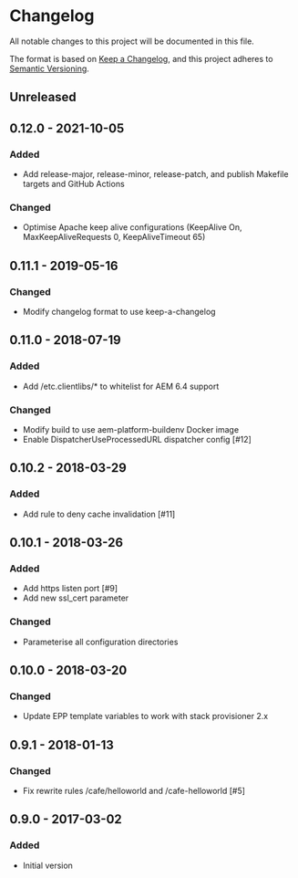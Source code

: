 # Changelog

All notable changes to this project will be documented in this file.

The format is based on [Keep a Changelog](https://keepachangelog.com/en/1.0.0/),
and this project adheres to [Semantic Versioning](https://semver.org/spec/v2.0.0.html).

## Unreleased

## 0.12.0 - 2021-10-05
### Added
- Add release-major, release-minor, release-patch, and publish Makefile targets and GitHub Actions

### Changed
- Optimise Apache keep alive configurations (KeepAlive On, MaxKeepAliveRequests 0, KeepAliveTimeout 65)

## 0.11.1 - 2019-05-16
### Changed
- Modify changelog format to use keep-a-changelog

## 0.11.0 - 2018-07-19
### Added
- Add /etc.clientlibs/* to whitelist for AEM 6.4 support

### Changed
- Modify build to use aem-platform-buildenv Docker image
- Enable DispatcherUseProcessedURL dispatcher config [#12]

## 0.10.2 - 2018-03-29
### Added
- Add rule to deny cache invalidation [#11]

## 0.10.1 - 2018-03-26
### Added
- Add https listen port [#9]
- Add new ssl_cert parameter

### Changed
- Parameterise all configuration directories

## 0.10.0 - 2018-03-20
### Changed
- Update EPP template variables to work with stack provisioner 2.x

## 0.9.1 - 2018-01-13
### Changed
- Fix rewrite rules /cafe/helloworld and /cafe-helloworld [#5]

## 0.9.0 - 2017-03-02
### Added
- Initial version
